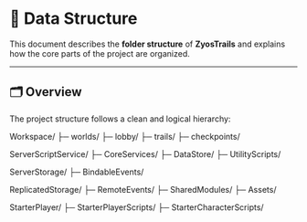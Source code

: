 # 📁 Data Structure

This document describes the **folder structure** of **ZyosTrails** and explains how the core parts of the project are organized.  

---

## 🗂️ Overview

The project structure follows a clean and logical hierarchy:

Workspace/
├─ worlds/
├─ lobby/
├─ trails/
├─ checkpoints/

ServerScriptService/
├─ CoreServices/
├─ DataStore/
├─ UtilityScripts/

ServerStorage/
├─ BindableEvents/

ReplicatedStorage/
├─ RemoteEvents/
├─ SharedModules/
├─ Assets/

StarterPlayer/
├─ StarterPlayerScripts/
├─ StarterCharacterScripts/